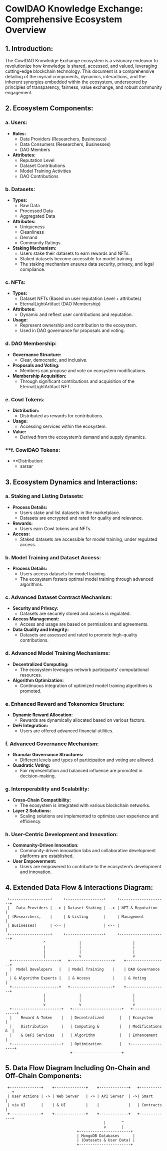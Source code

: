 # **CowlDAO Knowledge Exchange: Comprehensive Ecosystem Overview**

## **1. Introduction:**

The CowlDAO Knowledge Exchange ecosystem is a visionary endeavor to revolutionize how knowledge is shared, accessed, and valued, leveraging cutting-edge blockchain technology. This document is a comprehensive detailing of the myriad components, dynamics, interactions, and the inherent synergies embedded within the ecosystem, underscored by principles of transparency, fairness, value exchange, and robust community engagement.

## **2. Ecosystem Components:**

### **a. Users:**

- **Roles:**
  - Data Providers (Researchers, Businesses)
  - Data Consumers (Researchers, Businesses)
  - DAO Members
- **Attributes:**
  - Reputation Level
  - Dataset Contributions
  - Model Training Activities
  - DAO Contributions

### **b. Datasets:**

- **Types:**
  - Raw Data
  - Processed Data
  - Aggregated Data
- **Attributes:**
  - Uniqueness
  - Cleanliness
  - Demand
  - Community Ratings
- **Staking Mechanism:**
  - Users stake their datasets to earn rewards and NFTs.
  - Staked datasets become accessible for model training.
  - The staking mechanism ensures data security, privacy, and legal compliance.

### **c. NFTs:**

- **Types:**
  - Dataset NFTs (Based on user reputation Level + attributes)
  - EternalLightArtifact (DAO Membership)
- **Attributes:**
  - Dynamic and reflect user contributions and reputation.
- **Usage:**
  - Represent ownership and contribution to the ecosystem.
  - Used in DAO governance for proposals and voting.

### **d. DAO Membership:**

- **Governance Structure:**
  - Clear, democratic, and inclusive.
- **Proposals and Voting:**
  - Members can propose and vote on ecosystem modifications.
- **Membership Acquisition:**
  - Through significant contributions and acquisition of the EternalLightArtifact NFT.

### **e. Cowl Tokens:**

- **Distribution:**
  - Distributed as rewards for contributions.
- **Usage:**
  - Accessing services within the ecosystem.
- **Value:**
  - Derived from the ecosystem’s demand and supply dynamics.
    
### **f. CowlDAO Tokens:

- **Distribution:
  - sarsar 

## **3. Ecosystem Dynamics and Interactions:**

### **a. Staking and Listing Datasets:**

- **Process Details:**
  - Users stake and list datasets in the marketplace.
  - Datasets are encrypted and rated for quality and relevance.
- **Rewards:**
  - Users earn Cowl tokens and NFTs.
- **Access:**
  - Staked datasets are accessible for model training, under regulated access.

### **b. Model Training and Dataset Access:**

- **Process Details:**
  - Users access datasets for model training.
  - The ecosystem fosters optimal model training through advanced algorithms.

### **c. Advanced Dataset Contract Mechanism:**

- **Security and Privacy:**
  - Datasets are securely stored and access is regulated.
- **Access Management:**
  - Access and usage are based on permissions and agreements.
- **Data Quality and Integrity:**
  - Datasets are assessed and rated to promote high-quality contributions.

### **d. Advanced Model Training Mechanisms:**

- **Decentralized Computing:**
  - The ecosystem leverages network participants’ computational resources.
- **Algorithm Optimization:**
  - Continuous integration of optimized model training algorithms is promoted.

### **e. Enhanced Reward and Tokenomics Structure:**

- **Dynamic Reward Allocation:**
  - Rewards are dynamically allocated based on various factors.
- **DeFi Integration:**
  - Users are offered advanced financial utilities.

### **f. Advanced Governance Mechanism:**

- **Granular Governance Structures:**
  - Different levels and types of participation and voting are allowed.
- **Quadratic Voting:**
  - Fair representation and balanced influence are promoted in decision-making.

### **g. Interoperability and Scalability:**

- **Cross-Chain Compatibility:**
  - The ecosystem is integrated with various blockchain networks.
- **Layer 2 Solutions:**
  - Scaling solutions are implemented to optimize user experience and efficiency.

### **h. User-Centric Development and Innovation:**

- **Community-Driven Innovation:**
  - Community-driven innovation labs and collaborative development platforms are established.
- **User Empowerment:**
  - Users are empowered to contribute to the ecosystem’s development and innovation.

## **4. Extended Data Flow & Interactions Diagram:**

```
 +------------------+     +-----------------+     +---------------------+
 |   Data Providers | --> | Dataset Staking | --> | NFT & Reputation    |
 | (Researchers,    |     | & Listing       |     | Management          |
 | Businesses)      | <-- |                 | <-- |                     |
 +------------------+     +-----------------+     +---------------------+
                 ^               |                       |
                 |               |                       |
                 |               |                       |
                 |               v                       v
  +---------------------+   +-------------------+    +------------------+
  |  Model Developers   |   | Model Training    |    | DAO Governance   |
  | & Algorithm Experts |   | & Access          |    | & Voting         |
  +---------------------+   +-------------------+    +------------------+
                 |               |                       |
                 |               |                       |
                 v               v                       v
  +----------------------+   +----------------------+   +------------------+
  |    Reward & Token    |   | Decentralized       |   | Ecosystem        |
  |    Distribution      |   | Computing &         |   | Modifications &  |
  |    & DeFi Services   |   | Algorithm           |   | Enhancement      |
  +----------------------+   | Optimization        |   +------------------+
                             +----------------------+
```

## **5. Data Flow Diagram Including On-Chain and Off-Chain Components:**

```
 +--------------+    +--------------+    +-------------+   +-------------+
 | User Actions | -> | Web Server   | -> | API Server  | ->| Smart       |
 | via UI       |    | & UI         |    |             |   | Contracts   |
 +--------------+    +--------------+    +-------------+   +-------------+
                                            |       ^
                                            v       |
                                +-----------------------+
                                | MongoDB Databases      |
                                | (Datasets & User Data) |
                                +-----------------------+
```
